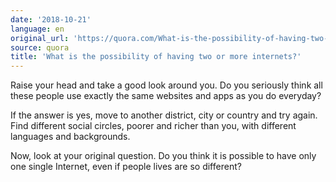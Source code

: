```yaml
---
date: '2018-10-21'
language: en
original_url: 'https://quora.com/What-is-the-possibility-of-having-two-or-more-internets/answer/Clément-Renaud'
source: quora
title: 'What is the possibility of having two or more internets?'
---
```


Raise your head and take a good look around you. Do you seriously think
all these people use exactly the same websites and apps as you do
everyday?

If the answer is yes, move to another district, city or country and try
again. Find different social circles, poorer and richer than you, with
different languages and backgrounds.

Now, look at your original question. Do you think it is possible to have
only one single Internet, even if people lives are so different?
